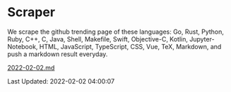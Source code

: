 # Scraper

We scrape the github trending page of these languages: Go, Rust, Python, Ruby, C++, C, Java, Shell, Makefile, Swift, Objective-C, Kotlin, Jupyter-Notebook, HTML, JavaScript, TypeScript, CSS, Vue, TeX, Markdown, and push a markdown result everyday.

[2022-02-02.md](https://github.com/yangwenmai/github-trending-backup/blob/master/2022-02-02.md)

Last Updated: 2022-02-02 04:00:07